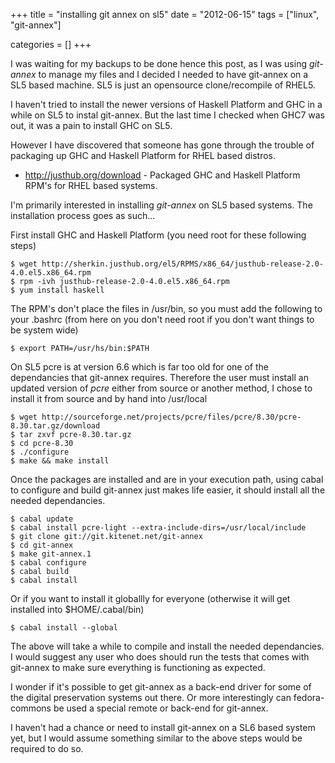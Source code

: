 +++
title = "installing git annex on sl5"
date = "2012-06-15"
tags = ["linux", "git-annex"]


categories = []
+++

I was waiting for my backups to be done hence this post, as I was using
_git-annex_ to manage my files and I decided I needed to have
git-annex on a SL5 based machine. SL5 is just an opensource
clone/recompile of RHEL5.

I haven't tried to install the newer versions of Haskell Platform and
GHC in a while on SL5 to instal git-annex. But the last time I checked
when GHC7 was out, it was a pain to install GHC on SL5.

However I have discovered that someone has gone through the trouble of
packaging up GHC and Haskell Platform for RHEL based distros.

* <http://justhub.org/download> - Packaged GHC and Haskell Platform
  RPM's for RHEL based systems.

I'm primarily interested in installing _git-annex_ on SL5 based
systems. The installation process goes as such...

First install GHC and Haskell Platform (you need root for these
following steps)

    $ wget http://sherkin.justhub.org/el5/RPMS/x86_64/justhub-release-2.0-4.0.el5.x86_64.rpm
    $ rpm -ivh justhub-release-2.0-4.0.el5.x86_64.rpm
    $ yum install haskell

The RPM's don't place the files in /usr/bin, so you must add the
following to your .bashrc (from here on you don't need root if you
don't want things to be system wide)

    $ export PATH=/usr/hs/bin:$PATH

On SL5 pcre is at version 6.6 which is far too old for one of the
dependancies that git-annex requires. Therefore the user must install
an updated version of _pcre_ either from source or another method, I
chose to install it from source and by hand into /usr/local

    $ wget http://sourceforge.net/projects/pcre/files/pcre/8.30/pcre-8.30.tar.gz/download
    $ tar zxvf pcre-8.30.tar.gz
    $ cd pcre-8.30
    $ ./configure
    $ make && make install

Once the packages are installed and are in your execution path, using
cabal to configure and build git-annex just makes life easier, it
should install all the needed dependancies.

    $ cabal update
    $ cabal install pcre-light --extra-include-dirs=/usr/local/include
    $ git clone git://git.kitenet.net/git-annex
    $ cd git-annex
    $ make git-annex.1
    $ cabal configure
    $ cabal build
    $ cabal install
    
Or if you want to install it globallly for everyone (otherwise it will
get installed into $HOME/.cabal/bin)

    $ cabal install --global

The above will take a while to compile and install the needed
dependancies. I would suggest any user who does should run the tests
that comes with git-annex to make sure everything is functioning as
expected.

I wonder if it's possible to get git-annex as a back-end driver for
some of the digital preservation systems out there. Or more
interestingly can fedora-commons be used a special remote or back-end
for git-annex.

I haven't had a chance or need to install git-annex on a SL6 based
system yet, but I would assume something similar to the above steps
would be required to do so.
